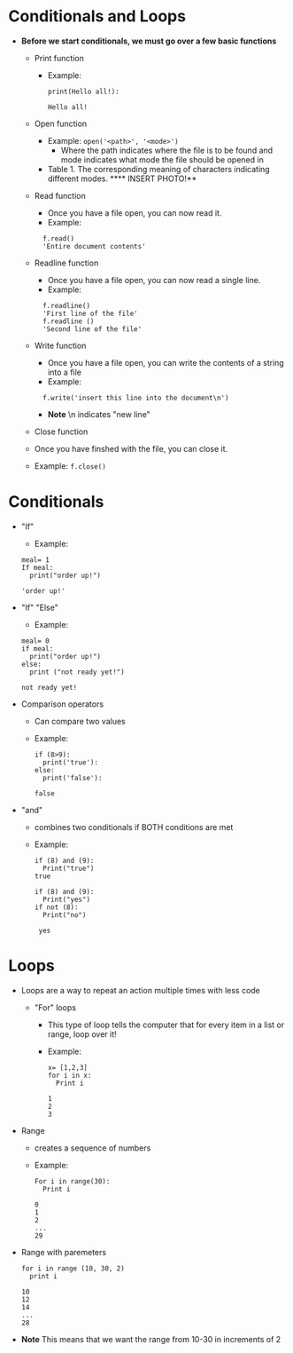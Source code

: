 # Conditionals and Loops

* **Before we start conditionals, we must go over a few basic functions**
  * Print function
    * Example:
      ```
      print(Hello all!):
    
      Hello all!
      ```
      
  * Open function
    * Example:
      `open('<path>', '<mode>')` 
      * Where the path indicates where the file is to be found and mode indicates what mode the file should be opened in
    * Table 1.  The corresponding meaning of characters indicating different modes.
    **** INSERT PHOTO!** 
  * Read function
    * Once you have a file open, you can now read it.
    * Example:
    ```
      f.read()
      'Entire document contents'
      ```
  * Readline function
    * Once you have a file open, you can now read a single line.
    * Example:
    ```
      f.readline()
      'First line of the file'
      f.readline ()
      'Second line of the file'
      ```
  * Write function
    * Once you have a file open, you can write the contents of a string into a file
    * Example:
    ```
      f.write('insert this line into the document\n')
      ```
      * **Note** \n indicates "new line"
   * Close function
    * Once you have finshed with the file, you can close it.
    * Example:
      `f.close()`
      

# Conditionals  

* "If" 
  * Example:
  ```
  meal= 1
  If meal:
    print("order up!")
  
  'order up!'
  ```

* "If" "Else" 
  * Example:
  ```
  meal= 0
  if meal:
    print("order up!")
  else:
    print ("not ready yet!")
    
  not ready yet! 
  ```

* Comparison operators
  * Can compare two values
  * Example:
  
    ```
    if (8>9):
      print('true'):
    else:
      print('false'):
      
    false
    ```
    
* "and"
  * combines two conditionals if BOTH conditions are met
  * Example:
  
    ```
    if (8) and (9):
      Print("true")
    true
    
    if (8) and (9):
      Print("yes")
    if not (8):
      Print("no")
     
     yes
    ```

# Loops

* Loops are a way to repeat an action multiple times with less code
  * "For" loops
    * This type of loop tells the computer that for every item in a list or range, loop over it!
    * Example:
    
      ```
      x= [1,2,3]
      for i in x:
        Print i
        
      1
      2
      3
      ```  
    
* Range 
  * creates a sequence of numbers
  * Example:
  
    ```
    For i in range(30):
      Print i
      
    0
    1
    2
    ...
    29
    ```
* Range with paremeters

  ```
  for i in range (10, 30, 2)
    print i
    
  10
  12
  14
  ...
  28
  ```
 * **Note** This means that we want the range from 10-30 in increments of 2
